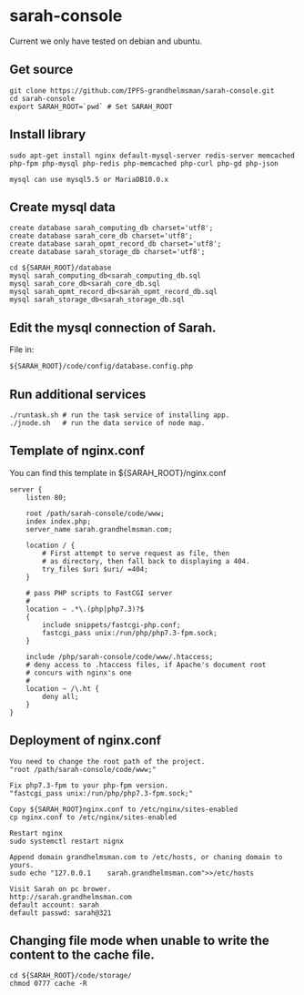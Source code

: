 # sarah-console

Current we only have tested on debian and ubuntu.

## Get source

```shell
git clone https://github.com/IPFS-grandhelmsman/sarah-console.git
cd sarah-console
export SARAH_ROOT=`pwd` # Set SARAH_ROOT
```

## Install library

```shell
sudo apt-get install nginx default-mysql-server redis-server memcached php-fpm php-mysql php-redis php-memcached php-curl php-gd php-json

mysql can use mysql5.5 or MariaDB10.0.x
```

## Create mysql data
```shell
create database sarah_computing_db charset='utf8';
create database sarah_core_db charset='utf8';
create database sarah_opmt_record_db charset='utf8';
create database sarah_storage_db charset='utf8';

cd ${SARAH_ROOT}/database
mysql sarah_computing_db<sarah_computing_db.sql
mysql sarah_core_db<sarah_core_db.sql
mysql sarah_opmt_record_db<sarah_opmt_record_db.sql
mysql sarah_storage_db<sarah_storage_db.sql
```

## Edit the mysql connection of Sarah.

File in:
```shell
${SARAH_ROOT}/code/config/database.config.php
```

## Run additional services

```shell
./runtask.sh # run the task service of installing app.
./jnode.sh   # run the data service of node map.
```

## Template of nginx.conf

You can find this template in ${SARAH_ROOT}/nginx.conf
```text
server {
    listen 80; 

    root /path/sarah-console/code/www;
    index index.php;
    server_name sarah.grandhelmsman.com;

    location / { 
        # First attempt to serve request as file, then
        # as directory, then fall back to displaying a 404.
        try_files $uri $uri/ =404;
    }   

    # pass PHP scripts to FastCGI server
    #   
    location ~ .*\.(php|php7.3)?$
	{
		include snippets/fastcgi-php.conf;
		fastcgi_pass unix:/run/php/php7.3-fpm.sock;
    }   

	include /php/sarah-console/code/www/.htaccess;
    # deny access to .htaccess files, if Apache's document root
    # concurs with nginx's one 
    #   
    location ~ /\.ht {
        deny all;
    }   
}
```

## Deployment of nginx.conf
```shell
You need to change the root path of the project.
"root /path/sarah-console/code/www;"

Fix php7.3-fpm to your php-fpm version.
"fastcgi_pass unix:/run/php/php7.3-fpm.sock;"

Copy ${SARAH_ROOT}nginx.conf to /etc/nginx/sites-enabled
cp nginx.conf to /etc/nginx/sites-enabled

Restart nginx
sudo systemctl restart nignx

Append domain grandhelmsman.com to /etc/hosts, or chaning domain to yours.
sudo echo "127.0.0.1    sarah.grandhelmsman.com">>/etc/hosts

Visit Sarah on pc brower.
http://sarah.grandhelmsman.com
default account: sarah
default passwd: sarah@321
```

## Changing file mode when unable to write the content to the cache file.
```shell
cd ${SARAH_ROOT}/code/storage/
chmod 0777 cache -R
```

